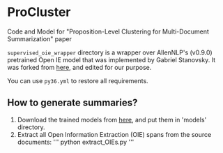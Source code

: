 # ProCluster
Code and Model for "Proposition-Level Clustering for Multi-Document Summarization" paper


`supervised_oie_wrapper` directory is a wrapper over AllenNLP's (v0.9.0) pretrained Open IE model that was implemented by Gabriel Stanovsky. It was forked from [here](https://github.com/gabrielStanovsky/supervised_oie_wrapper), and edited for our purpose.

You can use `py36.yml` to restore all requirements.

## How to generate summaries? ##

  1. Download the trained models from [here](), and put them in 'models' directory.
  2. Extract all Open Information Extraction (OIE) spans from the source documents:
    '''
      python extract_OIEs.py
    '''
